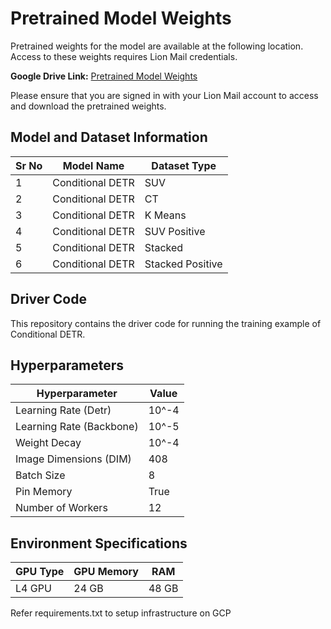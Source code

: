 # Pretrained Model Weights

Pretrained weights for the model are available at the following location. Access to these weights requires Lion Mail credentials.

**Google Drive Link:** [Pretrained Model Weights](https://drive.google.com/drive/folders/1RvKHOoLgnDI8mVpi5H7Q3Rf5D7cejlMd?usp=sharing)

Please ensure that you are signed in with your Lion Mail account to access and download the pretrained weights.

## Model and Dataset Information

| Sr No | Model Name          | Dataset Type   |
|-------|---------------------|----------------|
| 1     | Conditional DETR   | SUV            |
| 2     | Conditional DETR   | CT             |
| 3     | Conditional DETR   | K Means        |
| 4     | Conditional DETR   | SUV Positive   |
| 5     | Conditional DETR   | Stacked        |
| 6     | Conditional DETR   | Stacked Positive |

## Driver Code

This repository contains the driver code for running the training example of Conditional DETR.

## Hyperparameters

| Hyperparameter          | Value                  |
|--------------------------|------------------------|
| Learning Rate (Detr)     |  10^-4   |
| Learning Rate (Backbone) |  10^-5    |
| Weight Decay             |  10^-4     |
| Image Dimensions (DIM)  | 408                    |
| Batch Size               | 8                      |
| Pin Memory               | True                   |
| Number of Workers        | 12                     |


## Environment Specifications

| GPU Type | GPU Memory | RAM    |
|----------|------------|--------|
| L4 GPU   | 24 GB      | 48 GB  |

Refer requirements.txt to setup infrastructure on GCP 
